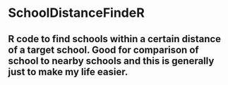 # SchoolDistanceFindeR
## R code to find schools within a certain distance of a target school. Good for comparison of school to nearby schools and this is generally just to make my life easier.
